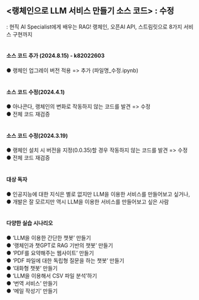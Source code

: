 ## <랭체인으로 LLM 서비스 만들기 소스 코드> : 수정
: 현직 AI Specialist에게 배우는 RAG! 랭체인, 오픈AI API, 스트림릿으로 8가지 서비스 구현까지
</br>
</br>

#### 소스 코드 추가 (2024.8.15) - k82022603
● 랭체인 업그레이 버전 적용 => 추가 (파일명_수정.ipynb)</br>
</br>

#### 소스 코드 수정(2024.4.1)
● 아나콘다, 랭체인의 변화로 작동하지 않는 코드를 발견 => 수정</br>
● 전체 코드 재검증</br>
</br>

#### 소스 코드 수정(2024.3.19)
● 랭체인 설치 시 버전을 지정(0.0.35)할 경우 작동하지 않는 코드를 발견 => 수정</br>
● 전체 코드 재검증</br>
</br>

#### 대상 독자
● 인공지능에 대한 지식은 별로 없지만 LLM을 이용한 서비스를 만들어보고 싶거나,</br>
● 개발은 잘 모르지만 역시 LLM을 이용한 서비스를 만들어보고 싶은 사람</br>
</br>

#### 다양한 실습 시나리오
● ‘LLM을 이용한 간단한 챗봇’ 만들기</br>
● ‘랭체인과 챗GPT로 RAG 기반의 챗봇’ 만들기</br>
● ‘PDF를 요약해주는 웹사이트’ 만들기</br>
● ‘PDF 파일에 대한 독립형 질문을 하는 챗봇’ 만들기</br>
● ‘대화형 챗봇’ 만들기</br>
● ‘LLM을 이용해서 CSV 파일 분석’하기</br>
● ‘번역 서비스’ 만들기</br>
● ‘메일 작성기’ 만들기</br>
